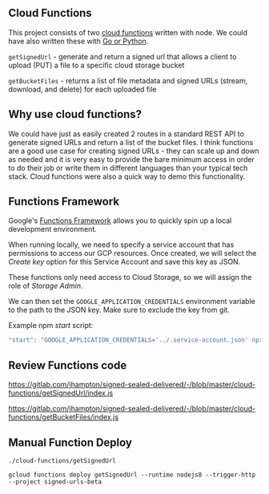 ## Cloud Functions

This project consists of two [cloud functions](https://cloud.google.com/functions/docs/first-nodejs#creating_a_function) written with node. We could have also written these with [Go or Python](https://cloud.google.com/functions/docs/concepts/exec).

`getSignedUrl` - generate and return a signed url that allows a client to upload (PUT) a file to a specific cloud storage bucket

`getBucketFiles` - returns a list of file metadata and signed URLs (stream, download, and delete) for each uploaded file

## Why use cloud functions?

We could have just as easily created 2 routes in a standard REST API to generate signed URLs and return a list of the bucket files. I think functions are a good use case for creating signed URLs - they can scale up and down as needed and it is very easy to provide the bare minimum access in order to do their job or write them in different languages than your typical tech stack. Cloud functions were also a quick way to demo this functionality.

## Functions Framework

Google's [Functions Framework](https://cloud.google.com/functions/docs/functions-framework) allows you to quickly spin up a local development environment.

When running locally, we need to specify a service account that has permissions to access our GCP resources. Once created, we will select the _Create key_ option for this Service Account and save this key as JSON.

These functions only need access to Cloud Storage, so we will assign the role of _Storage Admin_.

We can then set the `GOOGLE_APPLICATION_CREDENTIALS` environment variable to the path to the JSON key. Make sure to exclude the key from git.

Example npm _start_ script:

```javascript
"start": "GOOGLE_APPLICATION_CREDENTIALS='../.service-account.json' npx functions-framework --port=5864 --target=getSignedUrl --signature-type=http"
```

## Review Functions code

https://gitlab.com/jhampton/signed-sealed-delivered/-/blob/master/cloud-functions/getSignedUrl/index.js

https://gitlab.com/jhampton/signed-sealed-delivered/-/blob/master/cloud-functions/getBucketFiles/index.js

## Manual Function Deploy

```
./cloud-functions/getSignedUrl

gcloud functions deploy getSignedUrl --runtime nodejs8 --trigger-http --project signed-urls-beta
```
